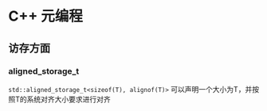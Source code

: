 # C++ 元编程

## 访存方面

### aligned_storage_t

`std::aligned_storage_t<sizeof(T), alignof(T)>` 可以声明一个大小为T，并按照T的系统对齐大小要求进行对齐

